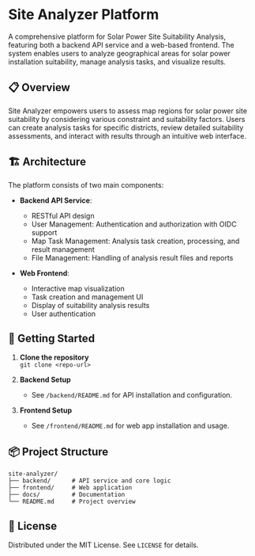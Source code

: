# Site Analyzer Platform

A comprehensive platform for Solar Power Site Suitability Analysis, featuring both a backend API service and a web-based frontend. The system enables users to analyze geographical areas for solar power installation suitability, manage analysis tasks, and visualize results.

## 📋 Overview

Site Analyzer empowers users to assess map regions for solar power site suitability by considering various constraint and suitability factors. Users can create analysis tasks for specific districts, review detailed suitability assessments, and interact with results through an intuitive web interface.

## 🏗️ Architecture

The platform consists of two main components:

- **Backend API Service**:  
    - RESTful API design  
    - User Management: Authentication and authorization with OIDC support  
    - Map Task Management: Analysis task creation, processing, and result management  
    - File Management: Handling of analysis result files and reports  

- **Web Frontend**:  
    - Interactive map visualization  
    - Task creation and management UI  
    - Display of suitability analysis results  
    - User authentication

## 🚀 Getting Started

1. **Clone the repository**  
     `git clone <repo-url>`

2. **Backend Setup**  
     - See `/backend/README.md` for API installation and configuration.

3. **Frontend Setup**  
     - See `/frontend/README.md` for web app installation and usage.

## 📦 Project Structure

```
site-analyzer/
├── backend/      # API service and core logic
├── frontend/     # Web application
├── docs/         # Documentation
└── README.md     # Project overview
```

## 📄 License

Distributed under the MIT License. See `LICENSE` for details.